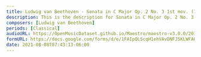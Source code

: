 ```yaml
---
title: Ludwig van Beethoven - Sonata in C Major Op. 2 No. 3 1st mov. (1)
description: This is the description for Sonata in C Major Op. 2 No. 3 1st mov. by Ludwig van Beethoven
composers: [Ludwig van Beethoven]
periods: [Classical]
audioURL: https://OpenMusicDataset.github.io/Maestro/maestro-v3.0.0/2013/ORIG-MIDI_02_7_7_13_Group__MID--AUDIO_16_R1_2013_wav--2.midi
formURL: https://docs.google.com/forms/d/e/1FAIpQLScqH1ehVAvDNFJ5KLWFA0undb15sMHKYH-cVHf9exNbGrD4Eg/viewform
date: 2021-08-08T07:43:13-06:00
---
```

